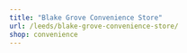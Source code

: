 ```yaml
---
title: "Blake Grove Convenience Store"
url: /leeds/blake-grove-convenience-store/
shop: convenience
---
```

